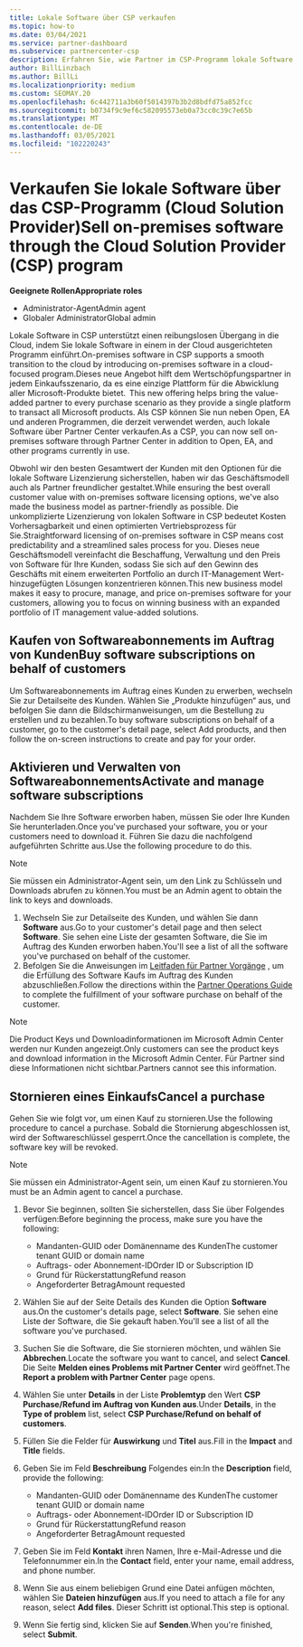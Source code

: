 ```yaml
---
title: Lokale Software über CSP verkaufen
ms.topic: how-to
ms.date: 03/04/2021
ms.service: partner-dashboard
ms.subservice: partnercenter-csp
description: Erfahren Sie, wie Partner im CSP-Programm lokale Software Abonnements im Auftrag von Kunden im Partner Center kaufen, verwalten, verkaufen und abbrechen können.
author: BillLinzbach
ms.author: BillLi
ms.localizationpriority: medium
ms.custom: SEOMAY.20
ms.openlocfilehash: 6c442711a3b60f5014397b3b2d8bdfd75a852fcc
ms.sourcegitcommit: b0734f9c9ef6c582095573eb0a73cc0c39c7e65b
ms.translationtype: MT
ms.contentlocale: de-DE
ms.lasthandoff: 03/05/2021
ms.locfileid: "102220243"
---
```

# <a name="sell-on-premises-software-through-the-cloud-solution-provider-csp-program"></a><span data-ttu-id="2df8b-103">Verkaufen Sie lokale Software über das CSP-Programm (Cloud Solution Provider)</span><span class="sxs-lookup"><span data-stu-id="2df8b-103">Sell on-premises software through the Cloud Solution Provider (CSP) program</span></span>

<span data-ttu-id="2df8b-104">**Geeignete Rollen**</span><span class="sxs-lookup"><span data-stu-id="2df8b-104">**Appropriate roles**</span></span>

- <span data-ttu-id="2df8b-105">Administrator-Agent</span><span class="sxs-lookup"><span data-stu-id="2df8b-105">Admin agent</span></span>
- <span data-ttu-id="2df8b-106">Globaler Administrator</span><span class="sxs-lookup"><span data-stu-id="2df8b-106">Global admin</span></span>

<span data-ttu-id="2df8b-107">Lokale Software in CSP unterstützt einen reibungslosen Übergang in die Cloud, indem Sie lokale Software in einem in der Cloud ausgerichteten Programm einführt.</span><span class="sxs-lookup"><span data-stu-id="2df8b-107">On-premises software in CSP supports a smooth transition to the cloud by introducing on-premises software in a cloud-focused program.</span></span><span data-ttu-id="2df8b-108">Dieses neue Angebot hilft dem Wertschöpfungspartner in jedem Einkaufsszenario, da es eine einzige Plattform für die Abwicklung aller Microsoft-Produkte bietet.</span><span class="sxs-lookup"><span data-stu-id="2df8b-108">  This new offering helps bring the value-added partner to every purchase scenario as they provide a single platform to transact all Microsoft products.</span></span> <span data-ttu-id="2df8b-109">Als CSP können Sie nun neben Open, EA und anderen Programmen, die derzeit verwendet werden, auch lokale Software über Partner Center verkaufen.</span><span class="sxs-lookup"><span data-stu-id="2df8b-109">As a CSP, you can now sell on-premises software through Partner Center in addition to Open, EA, and other programs currently in use.</span></span>  
 
<span data-ttu-id="2df8b-110">Obwohl wir den besten Gesamtwert der Kunden mit den Optionen für die lokale Software Lizenzierung sicherstellen, haben wir das Geschäftsmodell auch als Partner freundlicher gestaltet.</span><span class="sxs-lookup"><span data-stu-id="2df8b-110">While ensuring the best overall customer value with on-premises software licensing options, we've also made the business model as partner-friendly as possible.</span></span> <span data-ttu-id="2df8b-111">Die unkomplizierte Lizenzierung von lokalen Software in CSP bedeutet Kosten Vorhersagbarkeit und einen optimierten Vertriebsprozess für Sie.</span><span class="sxs-lookup"><span data-stu-id="2df8b-111">Straightforward licensing of on-premises software in CSP means cost predictability and a streamlined sales process for you.</span></span> <span data-ttu-id="2df8b-112">Dieses neue Geschäftsmodell vereinfacht die Beschaffung, Verwaltung und den Preis von Software für Ihre Kunden, sodass Sie sich auf den Gewinn des Geschäfts mit einem erweiterten Portfolio an durch IT-Management Wert-hinzugefügten Lösungen konzentrieren können.</span><span class="sxs-lookup"><span data-stu-id="2df8b-112">This new business model makes it easy to procure, manage, and price on-premises software for your customers, allowing you to focus on winning business with an expanded portfolio of IT management value-added solutions.</span></span>

## <a name="buy-software-subscriptions-on-behalf-of-customers"></a><span data-ttu-id="2df8b-113">Kaufen von Softwareabonnements im Auftrag von Kunden</span><span class="sxs-lookup"><span data-stu-id="2df8b-113">Buy software subscriptions on behalf of customers</span></span>

<span data-ttu-id="2df8b-114">Um Softwareabonnements im Auftrag eines Kunden zu erwerben, wechseln Sie zur Detailseite des Kunden. Wählen Sie „Produkte hinzufügen“ aus, und befolgen Sie dann die Bildschirmanweisungen, um die Bestellung zu erstellen und zu bezahlen.</span><span class="sxs-lookup"><span data-stu-id="2df8b-114">To buy software subscriptions on behalf of a customer, go to the customer's detail page, select Add products, and then follow the on-screen instructions to create and pay for your order.</span></span>

## <a name="activate-and-manage-software-subscriptions"></a><span data-ttu-id="2df8b-115">Aktivieren und Verwalten von Softwareabonnements</span><span class="sxs-lookup"><span data-stu-id="2df8b-115">Activate and manage software subscriptions</span></span>

<span data-ttu-id="2df8b-116">Nachdem Sie Ihre Software erworben haben, müssen Sie oder Ihre Kunden Sie herunterladen.</span><span class="sxs-lookup"><span data-stu-id="2df8b-116">Once you've purchased your software, you or your customers need to download it.</span></span> <span data-ttu-id="2df8b-117">Führen Sie dazu die nachfolgend aufgeführten Schritte aus.</span><span class="sxs-lookup"><span data-stu-id="2df8b-117">Use the following procedure to do this.</span></span>

>[!NOTE]
><span data-ttu-id="2df8b-118">Sie müssen ein Administrator-Agent sein, um den Link zu Schlüsseln und Downloads abrufen zu können.</span><span class="sxs-lookup"><span data-stu-id="2df8b-118">You must be an Admin agent to obtain the link to keys and downloads.</span></span>

1. <span data-ttu-id="2df8b-119">Wechseln Sie zur Detailseite des Kunden, und wählen Sie dann **Software** aus.</span><span class="sxs-lookup"><span data-stu-id="2df8b-119">Go to your customer's detail page and then select **Software**.</span></span> <span data-ttu-id="2df8b-120">Sie sehen eine Liste der gesamten Software, die Sie im Auftrag des Kunden erworben haben.</span><span class="sxs-lookup"><span data-stu-id="2df8b-120">You'll see a list of all the software you've purchased on behalf of the customer.</span></span>
2. <span data-ttu-id="2df8b-121">Befolgen Sie die Anweisungen im [Leitfaden für Partner Vorgänge](https://partner.microsoft.com/resources/detail/partner-center-new-commerce-operations-guide-pdf) , um die Erfüllung des Software Kaufs im Auftrag des Kunden abzuschließen.</span><span class="sxs-lookup"><span data-stu-id="2df8b-121">Follow the directions within the [Partner Operations Guide](https://partner.microsoft.com/resources/detail/partner-center-new-commerce-operations-guide-pdf) to complete the fulfillment of your software purchase on behalf of the customer.</span></span>

>[!NOTE]
><span data-ttu-id="2df8b-122">Die Product Keys und Downloadinformationen im Microsoft Admin Center werden nur Kunden angezeigt.</span><span class="sxs-lookup"><span data-stu-id="2df8b-122">Only customers can see the product keys and download information in the Microsoft Admin Center.</span></span> <span data-ttu-id="2df8b-123">Für Partner sind diese Informationen nicht sichtbar.</span><span class="sxs-lookup"><span data-stu-id="2df8b-123">Partners cannot see this information.</span></span>

## <a name="cancel-a-purchase"></a><span data-ttu-id="2df8b-124">Stornieren eines Einkaufs</span><span class="sxs-lookup"><span data-stu-id="2df8b-124">Cancel a purchase</span></span>

<span data-ttu-id="2df8b-125">Gehen Sie wie folgt vor, um einen Kauf zu stornieren.</span><span class="sxs-lookup"><span data-stu-id="2df8b-125">Use the following procedure to cancel a purchase.</span></span> <span data-ttu-id="2df8b-126">Sobald die Stornierung abgeschlossen ist, wird der Softwareschlüssel gesperrt.</span><span class="sxs-lookup"><span data-stu-id="2df8b-126">Once the cancellation is complete, the software key will be revoked.</span></span> 

>[!NOTE]
><span data-ttu-id="2df8b-127">Sie müssen ein Administrator-Agent sein, um einen Kauf zu stornieren.</span><span class="sxs-lookup"><span data-stu-id="2df8b-127">You must be an Admin agent to cancel a purchase.</span></span> 

1.  <span data-ttu-id="2df8b-128">Bevor Sie beginnen, sollten Sie sicherstellen, dass Sie über Folgendes verfügen:</span><span class="sxs-lookup"><span data-stu-id="2df8b-128">Before beginning the process, make sure you have the following:</span></span> 
    - <span data-ttu-id="2df8b-129">Mandanten-GUID oder Domänenname des Kunden</span><span class="sxs-lookup"><span data-stu-id="2df8b-129">The customer tenant GUID or domain name</span></span>
    - <span data-ttu-id="2df8b-130">Auftrags- oder Abonnement-ID</span><span class="sxs-lookup"><span data-stu-id="2df8b-130">Order ID or Subscription ID</span></span>
    - <span data-ttu-id="2df8b-131">Grund für Rückerstattung</span><span class="sxs-lookup"><span data-stu-id="2df8b-131">Refund reason</span></span>
    - <span data-ttu-id="2df8b-132">Angeforderter Betrag</span><span class="sxs-lookup"><span data-stu-id="2df8b-132">Amount requested</span></span>

2.  <span data-ttu-id="2df8b-133">Wählen Sie auf der Seite Details des Kunden die Option **Software** aus.</span><span class="sxs-lookup"><span data-stu-id="2df8b-133">On the customer's details page, select **Software**.</span></span> <span data-ttu-id="2df8b-134">Sie sehen eine Liste der Software, die Sie gekauft haben.</span><span class="sxs-lookup"><span data-stu-id="2df8b-134">You'll see a list of all the software you've purchased.</span></span> 

3.  <span data-ttu-id="2df8b-135">Suchen Sie die Software, die Sie stornieren möchten, und wählen Sie **Abbrechen**.</span><span class="sxs-lookup"><span data-stu-id="2df8b-135">Locate the software you want to cancel, and select **Cancel**.</span></span> <span data-ttu-id="2df8b-136">Die Seite **Melden eines Problems mit Partner Center** wird geöffnet.</span><span class="sxs-lookup"><span data-stu-id="2df8b-136">The **Report a problem with Partner Center** page opens.</span></span> 

4.  <span data-ttu-id="2df8b-137">Wählen Sie unter **Details** in der Liste **Problemtyp** den Wert **CSP Purchase/Refund im Auftrag von Kunden aus**.</span><span class="sxs-lookup"><span data-stu-id="2df8b-137">Under **Details**, in the **Type of problem** list, select **CSP Purchase/Refund on behalf of customers**.</span></span>

5.  <span data-ttu-id="2df8b-138">Füllen Sie die Felder für **Auswirkung** und **Titel** aus.</span><span class="sxs-lookup"><span data-stu-id="2df8b-138">Fill in the **Impact** and **Title** fields.</span></span> 

6.  <span data-ttu-id="2df8b-139">Geben Sie im Feld **Beschreibung** Folgendes ein:</span><span class="sxs-lookup"><span data-stu-id="2df8b-139">In the **Description** field, provide the following:</span></span> 
    -   <span data-ttu-id="2df8b-140">Mandanten-GUID oder Domänenname des Kunden</span><span class="sxs-lookup"><span data-stu-id="2df8b-140">The customer tenant GUID or domain name</span></span>
    -   <span data-ttu-id="2df8b-141">Auftrags- oder Abonnement-ID</span><span class="sxs-lookup"><span data-stu-id="2df8b-141">Order ID or Subscription ID</span></span>
    -   <span data-ttu-id="2df8b-142">Grund für Rückerstattung</span><span class="sxs-lookup"><span data-stu-id="2df8b-142">Refund reason</span></span>
    -   <span data-ttu-id="2df8b-143">Angeforderter Betrag</span><span class="sxs-lookup"><span data-stu-id="2df8b-143">Amount requested</span></span>

7.  <span data-ttu-id="2df8b-144">Geben Sie im Feld **Kontakt** ihren Namen, Ihre e-Mail-Adresse und die Telefonnummer ein.</span><span class="sxs-lookup"><span data-stu-id="2df8b-144">In the **Contact** field, enter your name, email address, and phone number.</span></span> 

8.  <span data-ttu-id="2df8b-145">Wenn Sie aus einem beliebigen Grund eine Datei anfügen möchten, wählen Sie **Dateien hinzufügen** aus.</span><span class="sxs-lookup"><span data-stu-id="2df8b-145">If you need to attach a file for any reason, select **Add files**.</span></span> <span data-ttu-id="2df8b-146">Dieser Schritt ist optional.</span><span class="sxs-lookup"><span data-stu-id="2df8b-146">This step is optional.</span></span> 

9.  <span data-ttu-id="2df8b-147">Wenn Sie fertig sind, klicken Sie auf **Senden**.</span><span class="sxs-lookup"><span data-stu-id="2df8b-147">When you're finished, select **Submit**.</span></span>